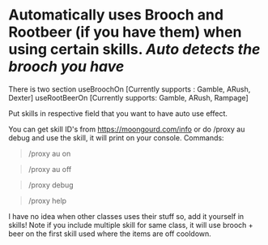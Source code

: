 # Automatically uses Brooch and Rootbeer (if you have them) when using certain skills.  ***Auto detects the brooch you have***

There is two section
useBroochOn [Currently supports : Gamble, ARush, Dexter]
useRootBeerOn [Currently supports: Gamble, ARush, Rampage]

Put skills in respective field that you want to have auto use effect.

You can get skill ID's from https://moongourd.com/info or do /proxy au debug and use the skill, it will print on your console.
Commands: 
> /proxy au on

> /proxy au off

> /proxy debug

> /proxy help

I have no idea when other classes uses their stuff so, add it yourself in skills!
Note if you include multiple skill for same class, it will use brooch + beer on the first skill used where the items are off cooldown.